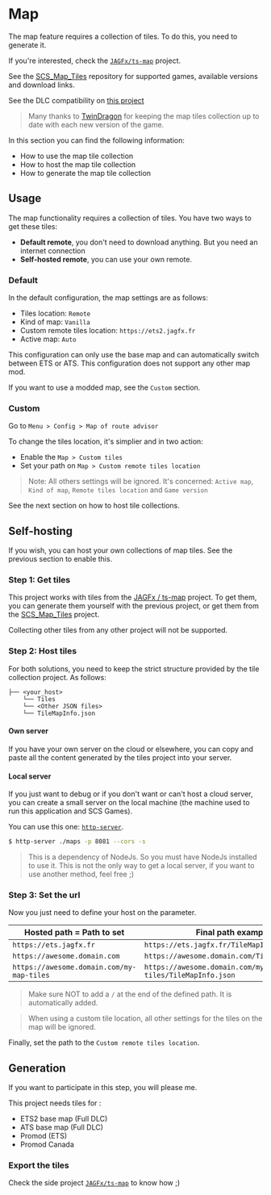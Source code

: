 # Map

The map feature requires a collection of tiles. To do this, you need to generate it.

If you're interested, check the [`JAGFx/ts-map`](https://github.com/JAGFx/ts-map) project.

See the [SCS_Map_Tiles](https://github.com/TwinDragon/SCS_Map_Tiles#supported-maps) repository for supported games, available versions and download links.

See the DLC compatibility on [this project](https://github.com/TwinDragon/SCS_Map_Tiles)

> Many thanks to [TwinDragon](https://github.com/TwinDragon) for keeping the map tiles collection up to date with each new version of the game.

In this section you can find the following information:

- How to use the map tile collection
- How to host the map tile collection
- How to generate the map tile collection

## Usage

The map functionality requires a collection of tiles. You have two ways to get these tiles:

- **Default remote**, you don't need to download anything. But you need an internet connection
- **Self-hosted remote**, you can use your own remote.

### Default

In the default configuration, the map settings are as follows:

- Tiles location: `Remote`
- Kind of map: `Vanilla`
- Custom remote tiles location: `https://ets2.jagfx.fr`
- Active map: `Auto`

This configuration can only use the base map and can automatically switch between ETS or ATS. This configuration does not support any other map mod.

If you want to use a modded map, see the `Custom` section.

### Custom

Go to `Menu > Config > Map of route advisor`

To change the tiles location, it's simplier and in two action:

- Enable the `Map > Custom tiles`
- Set your path on `Map > Custom remote tiles location`

> Note: All others settings will be ignored. It's concerned: `Active map`, `Kind of map`, `Remote tiles location` and `Game version`

See the next section on how to host tile collections.

## Self-hosting

If you wish, you can host your own collections of map tiles. See the previous section to enable this.

### Step 1: Get tiles

This project works with tiles from the [JAGFx / ts-map](https://github.com/JAGFx/ts-map) project. To get them, you can generate them yourself with the previous project, or get them from the [SCS_Map_Tiles](https://github.com/TwinDragon/SCS_Map_Tiles#supported-maps) project. 

Collecting other tiles from any other project will not be supported.

### Step 2: Host tiles

For both solutions, you need to keep the strict structure provided by the tile collection project. As follows:

```
├── <your_host>
    └── Tiles
    └── <Other JSON files>
    └── TileMapInfo.json
```

#### Own server

If you have your own server on the cloud or elsewhere, you can copy and paste all the content generated by the tiles project into your server.

#### Local server

If you just want to debug or if you don't want or can't host a cloud server, you can create a small server on the local machine (the machine used to run this application and SCS Games).

You can use this one: [`http-server`](https://www.npmjs.com/package/http-server).

````bash
$ http-server ./maps -p 8081 --cors -s
````

> This is a dependency of NodeJs. So you must have NodeJs installed to use it. This is not the only way to get a local server, if you want to use another method, feel free ;)


### Step 3: Set the url

Now you just need to define your host on the parameter.

| Hosted path = Path to set                 | Final path example                            |
|-------------------------------------------|-----------------------------------------------|
| `https://ets.jagfx.fr`                    | `https://ets.jagfx.fr/TileMapInfo.json`       |
| `https://awesome.domain.com`              | `https://awesome.domain.com/TileMapInfo.json` |
| `https://awesome.domain.com/my-map-tiles` | `https://awesome.domain.com/my-map-tiles/TileMapInfo.json`    |

> Make sure NOT to add a `/` at the end of the defined path. It is automatically added.

> When using a custom tile location, all other settings for the tiles on the map will be ignored.

Finally, set the path to the `Custom remote tiles location`.


## Generation

If you want to participate in this step, you will please me.

This project needs tiles for :

- ETS2 base map (Full DLC)
- ATS base map (Full DLC)
- Promod (ETS)
- Promod Canada

### Export the tiles

Check the side project [`JAGFx/ts-map`](https://github.com/JAGFx/ts-map) to know how ;)
